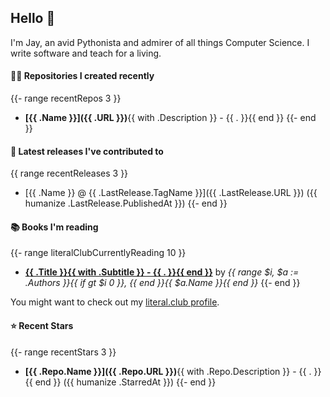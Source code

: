 ## Hello 👋

I'm Jay, an avid Pythonista and admirer of all things Computer Science. I write software and teach for a living.

#### 👨‍💻 Repositories I created recently

{{- range recentRepos 3 }}
- **[{{ .Name }}]({{ .URL }})**{{ with .Description }} - {{ . }}{{ end }}
{{- end }}

#### 🚀 Latest releases I've contributed to

{{ range recentReleases 3 }}
- [{{ .Name }} @ {{ .LastRelease.TagName }}]({{ .LastRelease.URL }}) ({{ humanize .LastRelease.PublishedAt }})
{{- end }}

#### 📚 Books I'm reading

{{- range literalClubCurrentlyReading 10 }}
- **[{{ .Title }}{{ with .Subtitle }} - {{ . }}{{ end }}](https://literal.club/jayzsh/book/{{.Slug}})** by _{{ range $i, $a := .Authors }}{{ if gt $i 0 }}, {{ end }}{{ $a.Name }}{{ end }}_
{{- end }}

You might want to check out my [literal.club profile](https://literal.club/jayzsh).

#### ⭐ Recent Stars

{{- range recentStars 3 }}
- **[{{ .Repo.Name }}]({{ .Repo.URL }})**{{ with .Repo.Description }} - {{ . }}{{ end }} ({{ humanize .StarredAt }})
{{- end }}
